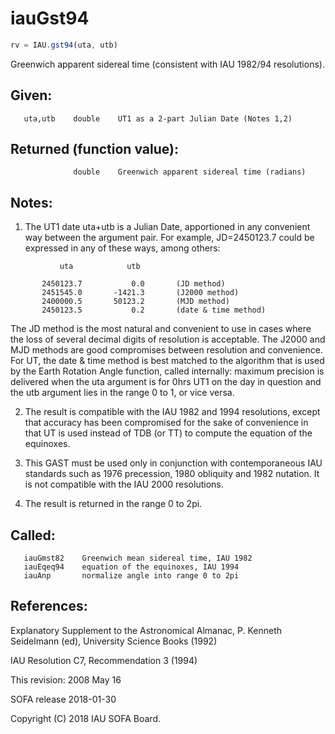# iauGst94

```js
rv = IAU.gst94(uta, utb)
```

Greenwich apparent sidereal time (consistent with IAU 1982/94
resolutions).

## Given:
```
   uta,utb    double    UT1 as a 2-part Julian Date (Notes 1,2)
```

## Returned (function value):
```
              double    Greenwich apparent sidereal time (radians)
```

## Notes:

1) The UT1 date uta+utb is a Julian Date, apportioned in any
   convenient way between the argument pair.  For example,
   JD=2450123.7 could be expressed in any of these ways, among
   others:

```
           uta            utb

       2450123.7           0.0       (JD method)
       2451545.0       -1421.3       (J2000 method)
       2400000.5       50123.2       (MJD method)
       2450123.5           0.2       (date & time method)
```

   The JD method is the most natural and convenient to use in cases
   where the loss of several decimal digits of resolution is
   acceptable.  The J2000 and MJD methods are good compromises
   between resolution and convenience.  For UT, the date & time
   method is best matched to the algorithm that is used by the Earth
   Rotation Angle function, called internally:  maximum precision is
   delivered when the uta argument is for 0hrs UT1 on the day in
   question and the utb argument lies in the range 0 to 1, or vice
   versa.

2) The result is compatible with the IAU 1982 and 1994 resolutions,
   except that accuracy has been compromised for the sake of
   convenience in that UT is used instead of TDB (or TT) to compute
   the equation of the equinoxes.

3) This GAST must be used only in conjunction with contemporaneous
   IAU standards such as 1976 precession, 1980 obliquity and 1982
   nutation.  It is not compatible with the IAU 2000 resolutions.

4) The result is returned in the range 0 to 2pi.

## Called:
```
   iauGmst82    Greenwich mean sidereal time, IAU 1982
   iauEqeq94    equation of the equinoxes, IAU 1994
   iauAnp       normalize angle into range 0 to 2pi
```

## References:

   Explanatory Supplement to the Astronomical Almanac,
   P. Kenneth Seidelmann (ed), University Science Books (1992)

   IAU Resolution C7, Recommendation 3 (1994)

This revision:  2008 May 16

SOFA release 2018-01-30

Copyright (C) 2018 IAU SOFA Board.